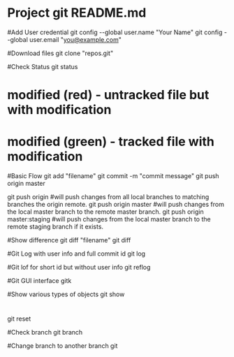 # Project git README.md

#Add User credential
git config --global user.name "Your Name"
git config --global user.email "you@example.com"

#Download files
git clone "repos.git"

#Check Status
git status
# modified (red) - untracked file but with modification
# modified (green) - tracked file with modification

#Basic Flow
git add "filename"
git commit -m "commit message"
git push origin master

git push origin 
#will push changes from all local branches to matching branches the origin remote.
git push origin master 
#will push changes from the local master branch to the remote master branch.
git push origin master:staging 
#will push changes from the local master branch to the remote staging branch if it exists.

#Show difference
git diff "filename"
git diff

#Git Log with user info and full commit id 
git log

#Git lof for short id but without user info
git reflog

#Git GUI interface 
gitk

#Show various types of objects
git show

#
git reset

#Check branch
git branch

#Change branch to another branch
git
